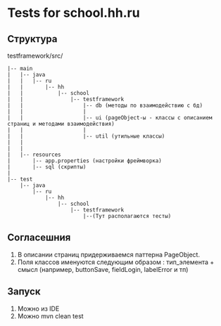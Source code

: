 # Tests for school.hh.ru

## Структура


testframework/src/


    |-- main
    |   |-- java
    |   |   |-- ru
    |   |       |-- hh
    |   |           |-- school
    |   |               |-- testframework
    |   |                   |-- db (методы по взаимодействию с бд)
    |   |                   |
    |   |                   |-- ui (pageObject-ы - классы с описанием страниц и методами взаимодействия)
    |   |                   |   
    |   |                   |-- util (утильные классы) 
    |   |                       
    |   |                       
    |   |-- resources
    |       |-- app.properties (настройки фреймворка)
    |       |-- sql (скрипты)
    |         
    |-- test
        |-- java
            |-- ru
                |-- hh
                    |-- school
                        |-- testframework
                            |--(Тут располагаются тесты)
                            
                            
                            
## Согласешния 
1. В описании страниц придерживаемся паттерна PageObject.
2. Поля классов именуются следующим образом : тип_элемента + смысл (например, buttonSave, fieldLogin, labelError и тп)

## Запуск

1. Можно из IDE
2. Можно mvn clean test
